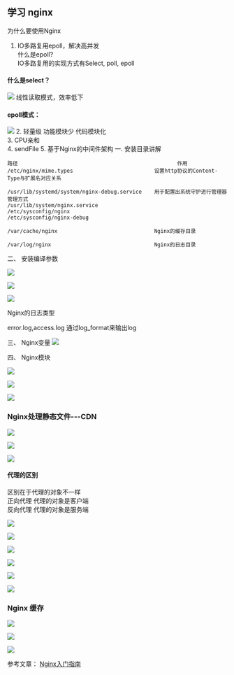 ## 学习 nginx

为什么要使用Nginx
1. IO多路复用epoll，解决高并发<br>
  什么是epoll?<br>
  IO多路复用的实现方式有Select, poll, epoll<br>
 #### 什么是select？

![](https://user-gold-cdn.xitu.io/2018/8/27/1657a0c9472f8262?w=1150&h=574&f=png&s=189693)
线性读取模式，效率低下

 #### epoll模式：   
 
![](https://user-gold-cdn.xitu.io/2018/8/27/1657a090d8377448?w=1292&h=442&f=png&s=109720)
2. 轻量级 
   功能模块少  代码模块化     
3. CPU亲和     
4. sendFile 
5. 
基于Nginx的中间件架构
️一. 安装目录讲解
``` 
路径                                                   作用
/etc/nginx/mime.types                          设置http协议的Content-Type与扩展名对应关系

/usr/lib/systemd/system/nginx-debug.service    用于配置出系统守护进行管理器管理方式
/usr/lib/system/nginx.service  
/etc/sysconfig/nginx
/etc/sysconfig/nginx-debug

/var/cache/nginx                               Nginx的缓存目录

/var/log/nginx                                 Nginx的日志目录

```
二、 安装编译参数


![](https://user-gold-cdn.xitu.io/2018/8/27/1657a1e89d021882?w=2732&h=1372&f=png&s=1431622)

![](https://user-gold-cdn.xitu.io/2018/8/27/1657a1ebae89eb22)

![](https://user-gold-cdn.xitu.io/2018/8/27/1657a1f2e96d5c20?w=1534&h=546&f=png&s=210840)

Nginx的日志类型

error.log,access.log
通过log_format来输出log

三、 Nginx变量
![](https://user-gold-cdn.xitu.io/2018/8/27/1657a6a2778dd7cf?w=1592&h=576&f=png&s=176742)

四、 Nginx模块

![](https://user-gold-cdn.xitu.io/2018/8/27/1657a9191ed9624d?w=1156&h=230&f=png&s=99334)


![](https://user-gold-cdn.xitu.io/2018/8/27/1657abedb9412ba6?w=1416&h=630&f=png&s=318080)

![](https://user-gold-cdn.xitu.io/2018/8/28/1657e59053765295?w=1528&h=492&f=png&s=190373)


### Nginx处理静态文件---CDN

![](https://user-gold-cdn.xitu.io/2018/8/28/1657e61962f1a2e6?w=1346&h=680&f=png&s=381052)


![](https://user-gold-cdn.xitu.io/2018/8/28/1657e74abc86f071?w=1076&h=956&f=png&s=311868)


![](https://user-gold-cdn.xitu.io/2018/8/28/1657e8e1024f34c2?w=1524&h=626&f=png&s=373782)
#### 代理的区别
   区别在于代理的对象不一样<br>
   正向代理     代理的对象是客户端<br>
   反向代理     代理的对象是服务端<br>
 
   
   
![](https://user-gold-cdn.xitu.io/2018/8/28/1657ea3a46ae15a9?w=1512&h=648&f=png&s=357638)


![](https://user-gold-cdn.xitu.io/2018/8/28/1657ea4d47ad4525?w=1598&h=850&f=png&s=444103)


![](https://user-gold-cdn.xitu.io/2018/8/28/1657ea58c1ff9315?w=1518&h=564&f=png&s=218990)


![](https://user-gold-cdn.xitu.io/2018/8/28/1657ea8a52e14149?w=1464&h=630&f=png&s=389953)


![](https://user-gold-cdn.xitu.io/2018/8/28/1657f1fe2e7025d9?w=1436&h=506&f=png&s=312405)


![](https://user-gold-cdn.xitu.io/2018/8/28/1657f25562d2d53d?w=1412&h=562&f=png&s=493740)


###  Nginx 缓存

![](https://user-gold-cdn.xitu.io/2018/8/28/1657f4daa0dc0cb0?w=1486&h=484&f=png&s=242492)


![](https://user-gold-cdn.xitu.io/2018/8/28/1657f921e24679f2?w=980&h=456&f=png&s=119061)


![](https://user-gold-cdn.xitu.io/2018/8/28/16580102ddcaecba?w=952&h=512&f=png&s=138446)

参考文章：
[Nginx入门指南](http://wiki.jikexueyuan.com/project/nginx/)